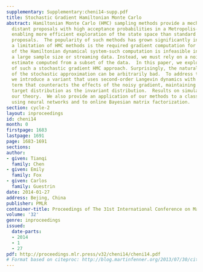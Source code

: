 ```yaml
---
supplementary: Supplementary:cheni14-supp.pdf
title: Stochastic Gradient Hamiltonian Monte Carlo
abstract: Hamiltonian Monte Carlo (HMC) sampling methods provide a mechanism for defining
  distant proposals with high acceptance probabilities in a Metropolis-Hastings framework,
  enabling more efficient exploration of the state space than standard random-walk
  proposals.  The popularity of such methods has grown significantly in recent years.  However,
  a limitation of HMC methods is the required gradient computation for simulation
  of the Hamiltonian dynamical system-such computation is infeasible in problems involving
  a large sample size or streaming data. Instead, we must rely on a noisy gradient
  estimate computed from a subset of the data.  In this paper, we explore the properties
  of such a stochastic gradient HMC approach. Surprisingly, the natural implementation
  of the stochastic approximation can be arbitrarily bad.  To address this problem
  we introduce a variant that uses second-order Langevin dynamics with a friction
  term that counteracts the effects of the noisy gradient, maintaining the desired
  target distribution as the invariant distribution.  Results on simulated data validate
  our theory.  We also provide an application of our methods to a classification task
  using neural networks and to online Bayesian matrix factorization.
section: cycle-2
layout: inproceedings
id: cheni14
month: 0
firstpage: 1683
lastpage: 1691
page: 1683-1691
sections: 
author:
- given: Tianqi
  family: Chen
- given: Emily
  family: Fox
- given: Carlos
  family: Guestrin
date: 2014-01-27
address: Bejing, China
publisher: PMLR
container-title: Proceedings of The 31st International Conference on Machine Learning
volume: '32'
genre: inproceedings
issued:
  date-parts:
  - 2014
  - 1
  - 27
pdf: http://proceedings.mlr.press/v32/cheni14/cheni14.pdf
# Format based on citeproc: http://blog.martinfenner.org/2013/07/30/citeproc-yaml-for-bibliographies/
---
```

